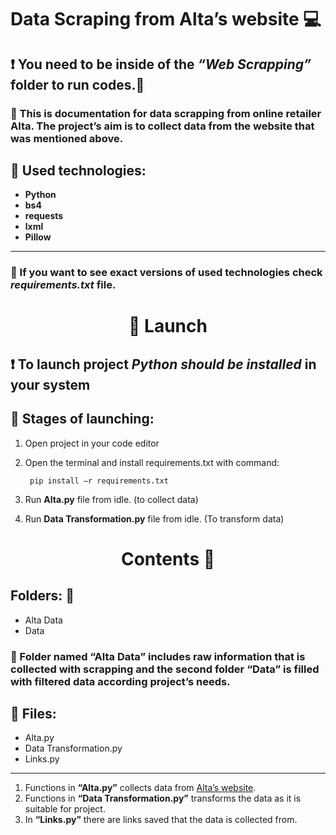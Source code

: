 # <h1 >**Data Scraping from Alta’s website** :computer:</h1>
## :heavy_exclamation_mark: You need to be inside of the _**“Web Scrapping”**_ folder to run codes.:open_file_folder:
### :green_book: This is documentation for data scrapping from online retailer Alta. The project’s aim is to collect data from the website that was mentioned above. 
## :microscope: **Used technologies:** 
+ **Python**
+ **bs4**
+ **requests**
+ **lxml**
+ **Pillow**
___
### :page_facing_up: If you want to see exact versions of used technologies check _**requirements.txt**_ file.
# <h1 align="center">:rocket:  **Launch** </h1>
## :heavy_exclamation_mark: To launch project _**Python should be installed**_ in your system
## :roller_coaster: **Stages of launching:**
1. Open project in your code editor
2. Open the terminal and install requirements.txt with command:

        pip install –r requirements.txt

3. Run **Alta.py** file from idle. (to collect data) 
4. Run **Data Transformation.py** file from idle. (To transform data)

# <h1 align="center">**Contents** :open_book:</h1>

## **Folders:** :file_folder:
- Alta Data
- Data

### :file_folder: Folder named **“Alta Data”** includes raw information that is collected with scrapping and the second folder **“Data”** is filled with filtered data according project’s needs.
## :page_with_curl: **Files:**
- Alta.py
- Data Transformation.py
- Links.py
___

1. Functions in **“Alta.py”** collects data from [Alta’s website](https://alta.ge/?sl=ge). 
2. Functions in **“Data Transformation.py”** transforms the data as it is suitable for project.
3. In **“Links.py”** there are links saved that the data is collected from.

